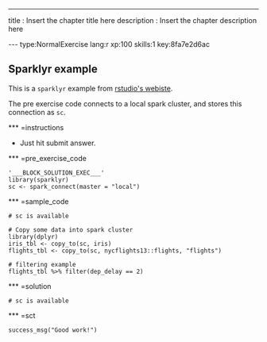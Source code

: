 ---
title       : Insert the chapter title here
description : Insert the chapter description here

--- type:NormalExercise lang:r xp:100 skills:1 key:8fa7e2d6ac
## Sparklyr example

This is a `sparklyr` example from [rstudio's webiste](http://spark.rstudio.com/).

The pre exercise code connects to a local spark cluster, and stores this connection as `sc`.

*** =instructions
- Just hit submit answer.

*** =pre_exercise_code
```{r}
'___BLOCK_SOLUTION_EXEC___'
library(sparklyr)
sc <- spark_connect(master = "local")
```

*** =sample_code
```{r}
# sc is available

# Copy some data into spark cluster
library(dplyr)
iris_tbl <- copy_to(sc, iris)
flights_tbl <- copy_to(sc, nycflights13::flights, "flights")

# filtering example
flights_tbl %>% filter(dep_delay == 2)
```

*** =solution
```{r}
# sc is available

```

*** =sct
```{r}
success_msg("Good work!")
```
